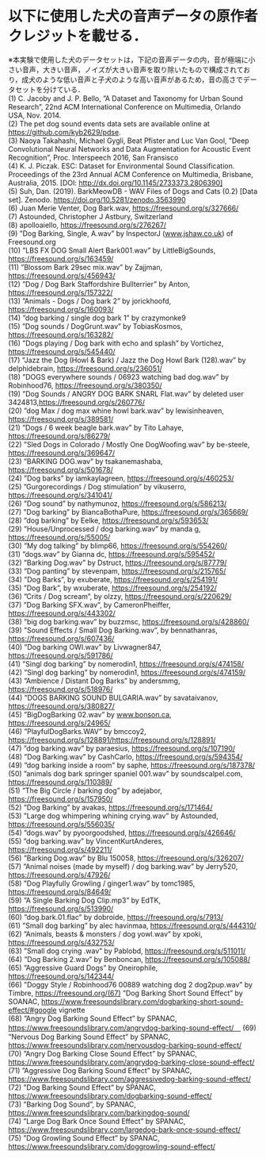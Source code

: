 # 以下に使用した犬の音声データの原作者クレジットを載せる．  
※本実験で使用した犬のデータセットは，下記の音声データの内，音が極端に小さい音声，大きい音声，ノイズが大きい音声を取り除いたもので構成されており，成犬のような低い音声と子犬のような高い音声があるため，音の高さでデータセットを分けている．  
(1) C. Jacoby and J. P. Bello, ”A Dataset and Taxonomy for Urban Sound Research”,
22nd ACM International Conference on Multimedia, Orlando USA, Nov. 2014.  
(2) The pet dog sound events data sets are available online at https://github.com/kyb2629/pdse.  
(3) Naoya Takahashi, Michael Gygli, Beat Pfister and Luc Van Gool, ”Deep Convolutional
Neural Networks and Data Augmentation for Acoustic Event Recognition”,
Proc. Interspeech 2016, San Fransisco  
(4) K. J. Piczak. ESC: Dataset for Environmental Sound Classification. Proceedings of
the 23rd Annual ACM Conference on Multimedia, Brisbane, Australia, 2015. [DOI:
http://dx.doi.org/10.1145/2733373.2806390]  
(5) Suh, Dan. (2019). BarkMeowDB - WAV Files of Dogs and Cats (0.2) [Data set].
Zenodo. https://doi.org/10.5281/zenodo.3563990  
(6) Juan Merie Venter, Dog Bark.wav, https://freesound.org/s/327666/  
(7) Astounded, Christopher J Astbury, Switzerland  
(8) apolloaiello, https://freesound.org/s/276267/  
(9) ”Dog Barking, Single, A.wav” by InspectorJ (www.jshaw.co.uk) of Freesound.org  
(10) ”LBS FX DOG Small Alert Bark001.wav” by LittleBigSounds, https://freesound.org/s/163459/  
(11) ”Blossom Bark 29sec mix.wav” by Zajjman, https://freesound.org/s/456943/  
(12) ”Dog / Dog Bark Staffordshire Bullterrier” by Anton, https://freesound.org/s/157322/  
(13) ”Animals - Dogs / Dog bark 2” by jorickhoofd, https://freesound.org/s/160093/  
(14) ”dog barking / single dog bark 1” by crazymonke9  
(15) ”Dog sounds / DogGrunt.wav” by TobiasKosmos, https://freesound.org/s/163282/  
(16) ”Dogs playing / Dog bark with echo and splash” by Vortichez, https://freesound.org/s/545440/  
(17) ”Jazz the Dog (Howl & Bark) / Jazz the Dog Howl Bark (128).wav” by delphidebrain,
https://freesound.org/s/236051/  
(18) ”DOGS everywhere sounds / 06923 watching bad dog.wav” by Robinhood76, https://freesound.org/s/380350/  
(19) ”Dog Sounds / ANGRY DOG BARK SNARL Flat.wav” by deleted user 3424813,https://freesound.org/s/260776/  
(20) ”dog Max / dog max whine howl bark.wav” by lewisinheaven, https://freesound.org/s/389581/  
(21) ”Dogs / 6 week beagle bark.wav” by Tito Lahaye, https://freesound.org/s/86279/  
(22) ”Sled Dogs in Colorado / Mostly One DogWoofing.wav” by be-steele, https://freesound.org/s/369647/  
(23) ”BARKING DOG.wav” by tsakanemashaba, https://freesound.org/s/501678/  
(24) ”Dog barks” by iamkaylagreen, https://freesound.org/s/460253/  
(25) ”Gurgorecordings / Dog stimulation” by vikuserro, https://freesound.org/s/341041/  
(26) ”Dog sound” by nathymunoz, https://freesound.org/s/586213/  
(27) ”Dog barking” by BiancaBothaPure, https://freesound.org/s/365669/  
(28) ”dog barking” by Eelke, https://freesound.org/s/593653/  
(29) ”House/Unprocessed / dog barking.wav” by manda g, https://freesound.org/s/55005/  
(30) ”My dog talking” by blimp66, https://freesound.org/s/554260/  
(31) ”dogs.wav” by Gianna dc, https://freesound.org/s/595452/  
(32) ”Barking Dog.wav” by Dstruct, https://freesound.org/s/87779/  
(33) ”Dog panting” by stevenpam, https://freesound.org/s/215765/  
(34) ”Dog Barks”, by exuberate, https://freesound.org/s/254191/  
(35) ”Dog Bark”, by wxuberate, https://freesound.org/s/254192/  
(36) ”Crits / Dog scream”, by olzzy, https://freesound.org/s/220629/  
(37) ”Dog Barking SFX.wav”, by CameronPheiffer, https://freesound.org/s/443302/  
(38) ”big dog barking.wav” by buzzmsc, https://freesound.org/s/428860/  
(39) ”Sound Effects / Small Dog Barking.wav”, by bennathanras, https://freesound.org/s/607436/  
(40) ”Dog barking OWI.wav” by Livwagner847, https://freesound.org/s/591786/  
(41) ”Singl dog barking” by nomerodin1, https://freesound.org/s/474158/  
(42) ”Singl dog barking” by nomerodin1, https://freesound.org/s/474159/  
(43) ”Ambience / Distant Dog Barks” by andersmmg, https://freesound.org/s/518976/  
(44) ”DOGS BARKING SOUND BULGARIA.wav” by savataivanov, https://freesound.org/s/380827/  
(45) ”BigDogBarking 02.wav” by www.bonson.ca, https://freesound.org/s/24965/  
(46) ”PlayfulDogBarks.WAV” by bmccoy2, https://freesound.org/s/128891/https://freesound.org/s/128891/  
(47) ”dog barking.wav” by paraesius, https://freesound.org/s/107190/  
(48) ”Dog Barking.wav” by CashCarlo, https://freesound.org/s/594354/  
(49) ”dog barking inside a room” by saphe, https://freesound.org/s/187378/  
(50) ”animals dog bark springer spaniel 001.wav” by soundscalpel.com, https://freesound.org/s/110389/  
(51) ”The Big Circle / barking dog” by adejabor, https://freesound.org/s/157950/  
(52) ”Dog Barking” by avakas, https://freesound.org/s/171464/  
(53) ”Large dog whimpering whining crying.wav” by Astounded, https://freesound.org/s/556035/  
(54) ”dogs.wav” by pyoorgoodshed, https://freesound.org/s/426646/  
(55) ”dog barking.wav” by VincentKurtAnderes, https://freesound.org/s/492211/  
(56) ”Barking Dog.wav” by Blu 150058, https://freesound.org/s/326207/  
(57) ”Animal noises (made by myself) / dog barking.wav” by Jerry520, https://freesound.org/s/47926/  
(58) ”Dog Playfully Growling / ginger1.wav” by tomc1985, https://freesound.org/s/84649/  
(59) ”A Single Barking Dog Clip.mp3” by EdTK, https://freesound.org/s/513990/  
(60) ”dog.bark.01.flac” by dobroide, https://freesound.org/s/7913/  
(61) ”Small dog barking” by alec havinmaa, https://freesound.org/s/444310/  
(62) ”Animals, beasts &amp; monsters / dog yowl.wav” by xpoki, https://freesound.org/s/432753/  
(63) ”Small dog crying .wav” by Pablobd, https://freesound.org/s/511011/  
(64) ”Dog Barking 2.wav” by Benboncan, https://freesound.org/s/105088/  
(65) ”Aggressive Guard Dogs” by Oneirophile, https://freesound.org/s/142344/  
(66) ”Doggy Style / Robinhood76 00889 watching dog 2 dog2pup.wav” by Timbre, https://freesound.org/(67) ”Dog Barking Short Sound Effect” by SOANAC, https://www.freesoundslibrary.com/dogbarking-short-sound-effect/#google vignette  
(68) ”Angry Dog Barking Sound Effect” by SPANAC, https://www.freesoundslibrary.com/angrydog-barking-sound-effect/　
(69) ”Nervous Dog Barking Sound Effect” by SPANAC, https://www.freesoundslibrary.com/nervousdog-barking-sound-effect/  
(70) ”Angry Dog Barking Close Sound Effect” by SPANAC, https://www.freesoundslibrary.com/angrydog-barking-close-sound-effect/  
(71) ”Aggressive Dog Barking Sound Effect” by SPANAC, https://www.freesoundslibrary.com/aggressivedog-barking-sound-effect/  
(72) ”Dog Barking Sound Effect” by SPANAC, https://www.freesoundslibrary.com/dogbarking-sound-effect/  
(73) ”Barking Dog Sound”, by SPANAC, https://www.freesoundslibrary.com/barkingdog-sound/  
(74) ”Large Dog Bark Once Sound Effect” by SPANAC, https://www.freesoundslibrary.com/largedog-bark-once-sound-effect/  
(75) ”Dog Growling Sound Effect” by SPANAC, https://www.freesoundslibrary.com/doggrowling-sound-effect/
